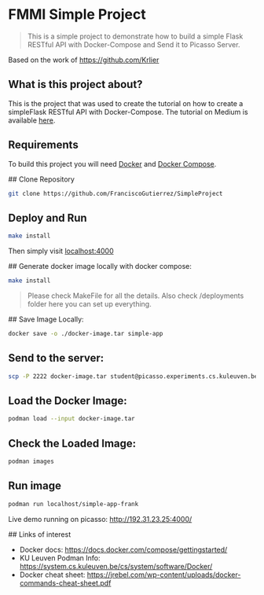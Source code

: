 # FMMI Simple Project
 > This is a simple project to demonstrate how to build a simple Flask RESTful API with Docker-Compose and Send it to Picasso Server.

Based on the work of https://github.com/Krlier

## What is this project about?

This is the project that was used to create the tutorial on how to create a simpleFlask RESTful API with Docker-Compose.
The tutorial on Medium is available [here].

## Requirements

To build this project you will need [Docker][Docker Install] and [Docker Compose][Docker Compose Install].

## Clone Repository

```sh
git clone https://github.com/FranciscoGutierrez/SimpleProject
```

## Deploy and Run

```sh
make install
```

Then simply visit [localhost:4000][App]

## Generate docker image locally with docker compose:
```sh
make install
```
> Please check MakeFile for all the details. Also check /deployments folder here you can set up everything.

## Save Image Locally:
```sh
docker save -o ./docker-image.tar simple-app
```
## Send to the server:
```sh
scp -P 2222 docker-image.tar student@picasso.experiments.cs.kuleuven.be:~
```
><use-your-password>

## Load the Docker Image:
```sh
podman load --input docker-image.tar
```

## Check the Loaded Image:
```sh
podman images
```
## Run image
```sh
podman run localhost/simple-app-frank
```
Live demo running on picasso: http://192.31.23.25:4000/

## Links of interest

- Docker docs: https://docs.docker.com/compose/gettingstarted/
- KU Leuven Podman Info: https://system.cs.kuleuven.be/cs/system/software/Docker/
- Docker cheat sheet: https://jrebel.com/wp-content/uploads/docker-commands-cheat-sheet.pdf


[Docker Install]:  https://docs.docker.com/install/
[Docker Compose Install]: https://docs.docker.com/compose/install/
[App]: http://127.0.0.1:4000
[here]: https://medium.com/@daniel.carlier/how-to-build-a-simple-flask-restful-api-with-docker-compose-2d849d738137
